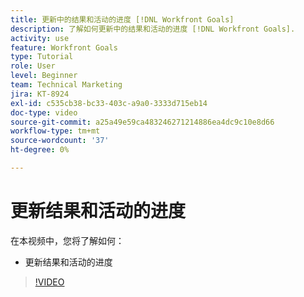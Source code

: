 ```yaml
---
title: 更新中的结果和活动的进度 [!DNL Workfront Goals]
description: 了解如何更新中的结果和活动的进度 [!DNL Workfront Goals].
activity: use
feature: Workfront Goals
type: Tutorial
role: User
level: Beginner
team: Technical Marketing
jira: KT-8924
exl-id: c535cb38-bc33-403c-a9a0-3333d715eb14
doc-type: video
source-git-commit: a25a49e59ca483246271214886ea4dc9c10e8d66
workflow-type: tm+mt
source-wordcount: '37'
ht-degree: 0%

---
```


# 更新结果和活动的进度

在本视频中，您将了解如何：

* 更新结果和活动的进度

>[!VIDEO](https://video.tv.adobe.com/v/335196/?quality=12&learn=on)
